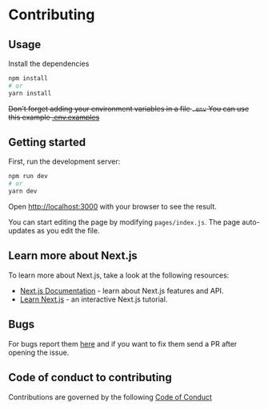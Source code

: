# Contributing

## Usage

Install the dependencies

```bash
npm install
# or
yarn install
```

~~Don't forget adding your environment variables in a file `.env`
You can use this example [.env.examples](/.env.examples)~~

## Getting started

First, run the development server:

```bash
npm run dev
# or
yarn dev
```

Open [http://localhost:3000](http://localhost:3000) with your browser to see the result.

You can start editing the page by modifying `pages/index.js`. The page auto-updates as you edit the file.

## Learn more about Next.js

To learn more about Next.js, take a look at the following resources:

- [Next.js Documentation](https://nextjs.org/docs) - learn about Next.js features and API.
- [Learn Next.js](https://nextjs.org/learn) - an interactive Next.js tutorial.

## Bugs

For bugs report them [here](https://github.com/opentech-pe/opentech.pe/issues/new?assignees=jimmyloloy98%2C+juancx21&labels=bug&template=bug_report.md) and if you want to fix them send a PR after opening the issue.

## Code of conduct to contributing

Contributions are governed by the following [Code of Conduct](/CODE_OF_CONDUCT_TO_CONTRIBUTING.md)
